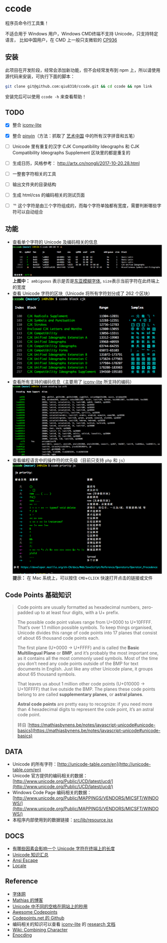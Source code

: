 # ccode

程序员命令行工具集！

不适合用于 Windows 用户，Windows CMD终端不支持 Unicode，只支持特定语言，
比如中国用户，在 CMD 上一般只支微软的 [CP936](http://www.unicode.org/Public/MAPPINGS/VENDORS/MICSFT/WINDOWS/CP936.TXT)


## 安装

此项目在开发阶段，经常会添加新功能，但不会经常发布到 npm 上，所以请使用源代码来安装，可执行下面的脚本：

```bash
git clone git@github.com:qiu8310/ccode.git && cd ccode && npm link
```

安装完后可以使用 `ccode -h` 来查看帮助！

## TODO

* [x] 整合 [iconv-lite](https://github.com/ashtuchkin/iconv-lite)
* [x] 整合 [pinyin](https://github.com/hotoo/pinyin)（方法：抓取了 [艺术中国](http://zi.artx.cn/) 中的所有汉字拼音和五笔）
* [ ] Unicode 里有重复的汉字 CJK Compatibility Ideographs 和 CJK Compatibility Ideographs Supplement 区块里的都是重复的
* [ ] 生成日历，风格参考： http://artx.cn/nongli/2017-10-20.28.html
* [ ] 一整套字符相关的工具
* [ ] 输出文件夹的目录结构
* [ ] 生成 html/css 的编码相关的测试页面
* [ ] ᄁ 这个字符是由三个字符组成的，而每个字符单独都有宽度，需要判断哪些字符可以自动组合


## 功能

* 查看单个字符的 Unicode 及编码相关的信息
  ![unicode](./res/imgs/ccode-unicode.min.png)
  **上图中：** `ambiguous` 表示是否是[东亚模糊字体](http://unicode.org/reports/tr11/), `size`表示当前字符在此终端上的宽度
* 查看 Unicode 字符的区块（Unicode 将所有字符划分成了 262 个区块）
  ![block](./res/imgs/ccode-block.min.png)
* 查看所有支持的编码信息（主要用了 [iconv-lite](https://github.com/ashtuchkin/iconv-lite) 所支持的编码）
  ![encoding](./res/imgs/ccode-encoding.min.png)
* 查看编程语言中的操作符的优先级（目前只支持 `php` 和 `js`）
  ![priority](./res/imgs/ccode-priority.min.png)
  **提示：** 在 Mac 系统上，可以按住 `CMD`+`CLICK` 快速打开点击的链接或文件


## Code Points 基础知识

> Code points are usually formatted as hexadecimal numbers, 
> zero-padded up to at least four digits, with a U+ prefix.
>
> The possible code point values range from U+0000 to U+10FFFF. That’s over 1.1 million possible symbols. 
> To keep things organised, Unicode divides this range of code points into 17 planes that consist of 
> about 65 thousand code points each.
> 
>
> The first plane (U+0000 → U+FFFF) and is called the **Basic Multilingual Plane** or **BMP**, 
> and it’s probably the most important one, as it contains all the most commonly used symbols. 
> Most of the time you don’t need any code points outside of the BMP for text documents in English. 
> Just like any other Unicode plane, it groups about 65 thousand symbols.
> 
> That leaves us about 1 million other code points (U+010000 → U+10FFFF) that live outside the BMP. 
> The planes these code points belong to are called **supplementary planes**, or **astral planes**.
> 
> **Astral code points** are pretty easy to recognize: if you need more than 4 hexadecimal 
> digits to represent the code point, it’s an astral code point.
>
> 转自 [https://mathiasbynens.be/notes/javascript-unicode#unicode-basics](https://mathiasbynens.be/notes/javascript-unicode#unicode-basics)
>


## DATA

* Unicode 的所有字符：[http://unicode-table.com/en](http://unicode-table.com/en)
* Unicode 官方提供的编码相关的数据：[http://www.unicode.org/Public/UCD/latest/ucd/](http://www.unicode.org/Public/UCD/latest/ucd/)
* Windows Code Page 编码相关的数据：[http://www.unicode.org/Public/MAPPINGS/VENDORS/MICSFT/WINDOWS/](http://www.unicode.org/Public/MAPPINGS/VENDORS/MICSFT/WINDOWS/)
* 本程序内部使用到的数据链接：[src/lib/resource.jsx](./src/lib/resource.jsx)

## DOCS

- [有哪些因素会影响一个 Unicode 字符在终端上的长度](./docs/UNICODE_SIZE_ON_TERMINAL.md)
- [Unicode 知识汇总](./docs/UNICODE.md)
- [Ansi Escape](./docs/ANSI_ESCAPE.md)
- [Locale](./docs/LOCALE.md)

## Reference

- [字体网](https://www.ziti163.com/uni/0300-036F.shtml?id=7)
- [Mathias 的博客](https://mathiasbynens.be/)
- [Unicode 中不同的空格在网站上的秒用](http://www.smashingmagazine.com/2015/10/space-yourself/)
- [Awesome Codepoints](https://github.com/Codepoints/awesome-codepoints)
- [Codepoints.net 的 Github](https://github.com/Codepoints)
- 编码相关的知识可以查看 [iconv-lite](https://github.com/ashtuchkin/iconv-lite) 的 [research 文档](https://github.com/ashtuchkin/iconv-lite/tree/v0.4.10/generation/research)
- [Wiki: Combining Character](https://en.wikipedia.org/wiki/Combining_character)
- [Enocding](https://encoding.spec.whatwg.org/)


